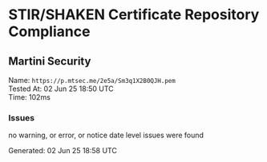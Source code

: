 # STIR/SHAKEN Certificate Repository Compliance

## Martini Security

Name: `https://p.mtsec.me/2e5a/Sm3q1X2B0QJH.pem`\
Tested At: 02 Jun 25 18:50 UTC\
Time: 102ms

### Issues

no warning, or error, or notice date level issues were found

Generated: 02 Jun 25 18:58 UTC